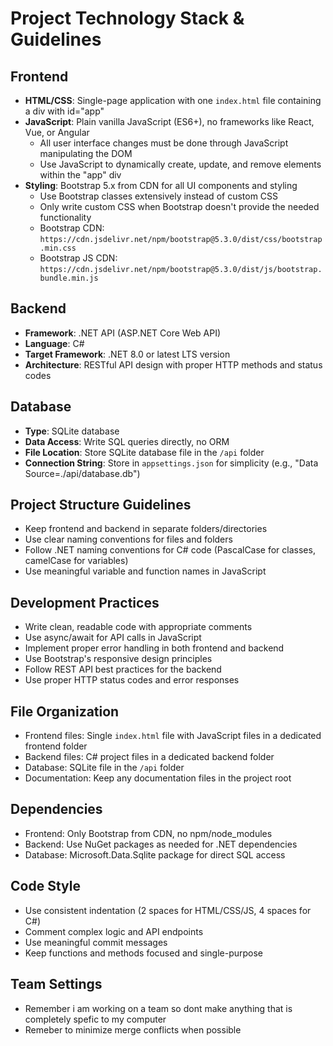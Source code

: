 # Project Technology Stack & Guidelines

## Frontend
- **HTML/CSS**: Single-page application with one `index.html` file containing a div with id="app"
- **JavaScript**: Plain vanilla JavaScript (ES6+), no frameworks like React, Vue, or Angular
  - All user interface changes must be done through JavaScript manipulating the DOM
  - Use JavaScript to dynamically create, update, and remove elements within the "app" div
- **Styling**: Bootstrap 5.x from CDN for all UI components and styling
  - Use Bootstrap classes extensively instead of custom CSS
  - Only write custom CSS when Bootstrap doesn't provide the needed functionality
  - Bootstrap CDN: `https://cdn.jsdelivr.net/npm/bootstrap@5.3.0/dist/css/bootstrap.min.css`
  - Bootstrap JS CDN: `https://cdn.jsdelivr.net/npm/bootstrap@5.3.0/dist/js/bootstrap.bundle.min.js`

## Backend
- **Framework**: .NET API (ASP.NET Core Web API)
- **Language**: C#
- **Target Framework**: .NET 8.0 or latest LTS version
- **Architecture**: RESTful API design with proper HTTP methods and status codes

## Database
- **Type**: SQLite database
- **Data Access**: Write SQL queries directly, no ORM
- **File Location**: Store SQLite database file in the `/api` folder
- **Connection String**: Store in `appsettings.json` for simplicity (e.g., "Data Source=./api/database.db")

## Project Structure Guidelines
- Keep frontend and backend in separate folders/directories
- Use clear naming conventions for files and folders
- Follow .NET naming conventions for C# code (PascalCase for classes, camelCase for variables)
- Use meaningful variable and function names in JavaScript

## Development Practices
- Write clean, readable code with appropriate comments
- Use async/await for API calls in JavaScript
- Implement proper error handling in both frontend and backend
- Use Bootstrap's responsive design principles
- Follow REST API best practices for the backend
- Use proper HTTP status codes and error responses

## File Organization
- Frontend files: Single `index.html` file with JavaScript files in a dedicated frontend folder
- Backend files: C# project files in a dedicated backend folder
- Database: SQLite file in the `/api` folder
- Documentation: Keep any documentation files in the project root

## Dependencies
- Frontend: Only Bootstrap from CDN, no npm/node_modules
- Backend: Use NuGet packages as needed for .NET dependencies
- Database: Microsoft.Data.Sqlite package for direct SQL access

## Code Style
- Use consistent indentation (2 spaces for HTML/CSS/JS, 4 spaces for C#)
- Comment complex logic and API endpoints
- Use meaningful commit messages
- Keep functions and methods focused and single-purpose

## Team Settings
- Remember i am working on a team so dont make anything that is completely spefic to my computer
- Remeber to minimize merge conflicts when possible
